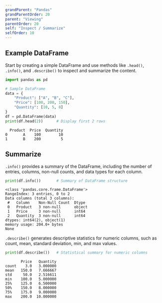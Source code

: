 ```yaml
---
grandParent: "Pandas"
grandParentOrder: 20
parent: "Viewing"
parentOrder: 20
self: "Inspect / Summarize"
selfOrder: 10
---
```


## Example DataFrame
Start by creating a simple DataFrame and use methods like `.head()`, `.info()`, and `.describe()` to inspect and summarize the content.

```python
import pandas as pd

# Sample DataFrame
data = {
    "Product": ["A", "B", "C"],
    "Price": [100, 200, 150],
    "Quantity": [10, 5, 8]
}
df = pd.DataFrame(data)
print(df.head(2))      # Display first 2 rows
```
```output
  Product  Price  Quantity
0       A    100        10
1       B    200         5
```

## Summarize
`.info()` provides a summary of the DataFrame, including the number of entries, columns, non-null counts, and data types for each column.

```python
print(df.info())       # Summary of DataFrame structure
```
```output
<class 'pandas.core.frame.DataFrame'>
RangeIndex: 3 entries, 0 to 2
Data columns (total 3 columns):
 #   Column    Non-Null Count  Dtype
 0   Product   3 non-null      object
 1   Price     3 non-null      int64
 2   Quantity  3 non-null      int64
dtypes: int64(2), object(1)
memory usage: 204.0+ bytes
None
```

`.describe()` generates descriptive statistics for numeric columns, such as count, mean, standard deviation, min, and max values.

```python
print(df.describe())   # Statistical summary for numeric columns
```
```output
       Price   Quantity
count    3.0   3.000000
mean   150.0   7.666667
std     50.0   2.516611
min    100.0   5.000000
25%    125.0   6.500000
50%    150.0   8.000000
75%    175.0   9.000000
max    200.0  10.000000
```